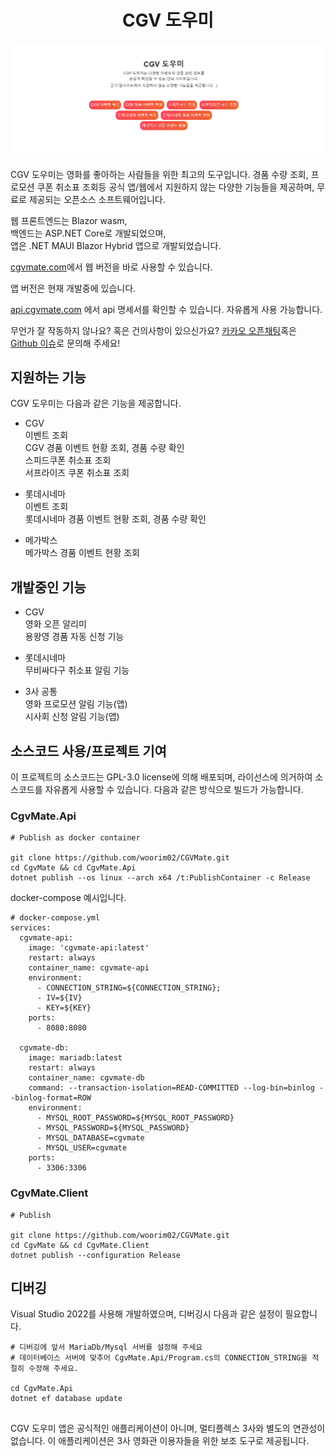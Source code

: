 <h1 align="center">CGV 도우미</h1>  


![CGV 도우미](/docs/img/screeen_mainpage.png)  

CGV 도우미는 영화를 좋아하는 사람들을 위한 최고의 도구입니다. 경품 수량 조회, 프로모션 쿠폰 취소표 조회등 공식 앱/웹에서 지원하지 않는 다양한 기능들을 제공하며, 무료로 제공되는 오픈소스 소프트웨어입니다.

웹 프론트엔드는 Blazor wasm,  
백엔드는 ASP.NET Core로 개발되었으며,  
앱은 .NET MAUI Blazor Hybrid 앱으로 개발되었습니다.


<a href=https://cgvmate.com>cgvmate.com</a>에서 웹 버전을 바로 사용할 수 있습니다.  

앱 버전은 현재 개발중에 있습니다.  

<a href="https://api.cgvmate.com/swagger/index.html">api.cgvmate.com</a> 에서 api 명세서를 확인할 수 있습니다. 자유롭게 사용 가능합니다.  

무언가 잘 작동하지 않나요? 혹은 건의사항이 있으신가요?   <a href="https://open.kakao.com/o/sSS6JJsg">카카오 오픈채팅</a>혹은 <a href="https://github.com/woorim02/CGVMate/issues">Github 이슈</a>로 문의해 주세요!

## 지원하는 기능
CGV 도우미는 다음과 같은 기능을 제공합니다.  

 - CGV  
이벤트 조회  
CGV 경품 이벤트 현황 조회, 경품 수량 확인  
스피드쿠폰 취소표 조회  
서프라이즈 쿠폰 취소표 조회  

- 롯데시네마  
이벤트 조회  
롯데시네마 경품 이벤트 현황 조회, 경품 수량 확인  

- 메가박스  
메가박스 경품 이벤트 현황 조회

## 개발중인 기능  
 - CGV  
 영화 오픈 알리미  
 용왕영 경품 자동 신청 기능  

- 롯데시네마  
무비싸다구 취소표 알림 기능

- 3사 공통  
영화 프로모션 알림 기능(앱)  
시사회 신청 알림 기능(앱)  


## 소스코드 사용/프로젝트 기여
이 프로젝트의 소스코드는 GPL-3.0 license에 의해 배포되며, 라이선스에 의거하여 소스코드를 자유롭게 사용할 수 있습니다. 다음과 같은 방식으로 빌드가 가능합니다.  


### CgvMate.Api
    # Publish as docker container

    git clone https://github.com/woorim02/CGVMate.git
    cd CgvMate && cd CgvMate.Api
    dotnet publish --os linux --arch x64 /t:PublishContainer -c Release

docker-compose 예시입니다. 

    # docker-compose.yml
    services:
      cgvmate-api:
        image: 'cgvmate-api:latest'
        restart: always
        container_name: cgvmate-api
        environment:
          - CONNECTION_STRING=${CONNECTION_STRING};
          - IV=${IV}
          - KEY=${KEY}
        ports:
          - 8080:8080

      cgvmate-db:
        image: mariadb:latest  
        restart: always
        container_name: cgvmate-db
        command: --transaction-isolation=READ-COMMITTED --log-bin=binlog --binlog-format=ROW
        environment:
          - MYSQL_ROOT_PASSWORD=${MYSQL_ROOT_PASSWORD}
          - MYSQL_PASSWORD=${MYSQL_PASSWORD}
          - MYSQL_DATABASE=cgvmate
          - MYSQL_USER=cgvmate
        ports:
          - 3306:3306

### CgvMate.Client
    # Publish

    git clone https://github.com/woorim02/CGVMate.git
    cd CgvMate && cd CgvMate.Client
    dotnet publish --configuration Release


## 디버깅
Visual Studio 2022를 사용해 개발하였으며, 디버깅시 다음과 같은 설정이 필요합니다.  

    # 디버깅에 앞서 MariaDb/Mysql 서버를 설정해 주세요
    # 데이터베이스 서버에 맞추어 CgvMate.Api/Program.cs의 CONNECTION_STRING을 적절히 수정해 주세요.

    cd CgvMate.Api
    dotnet ef database update

## 
CGV 도우미 앱은 공식적인 애플리케이션이 아니며, 멀티플렉스 3사와 별도의 연관성이 없습니다. 이 애플리케이션은 3사 영화관 이용자들을 위한 보조 도구로 제공됩니다.